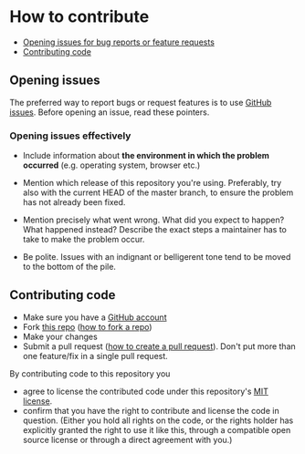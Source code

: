# How to contribute

- [Opening issues for bug reports or feature requests](#opening-issues)
- [Contributing code](#contributing-code)

## Opening issues

The preferred way to report bugs or request features is to use
[GitHub issues](http://github.com/parisk/sockshop-wishlist/issues). Before
opening an issue, read these pointers.

### Opening issues effectively

- Include information about **the environment in which the problem occurred** (e.g. operating system, browser etc.)

- Mention which release of this repository you're using. Preferably, try also with
  the current HEAD of the master branch, to ensure the problem has not already been
  fixed.

- Mention precisely what went wrong. What did you expect to happen? What happened instead? Describe the
  exact steps a maintainer has to take to make the problem occur.

- Be polite. Issues with an indignant or belligerent tone tend to be moved to the
  bottom of the pile.

## Contributing code

- Make sure you have a [GitHub account](https://github.com/join)
- Fork [this repo](https://github.com/parisk/sockshop-wishlist/)
  ([how to fork a repo](https://help.github.com/articles/fork-a-repo))
- Make your changes
- Submit a pull request ([how to create a pull request](https://help.github.com/articles/fork-a-repo)). Don't put more than one feature/fix in a single pull request.

By contributing code to this repository you

 - agree to license the contributed code under this repository's [MIT license](LICENSE).
 - confirm that you have the right to contribute and license the code
   in question. (Either you hold all rights on the code, or the rights
   holder has explicitly granted the right to use it like this,
   through a compatible open source license or through a direct
   agreement with you.)
